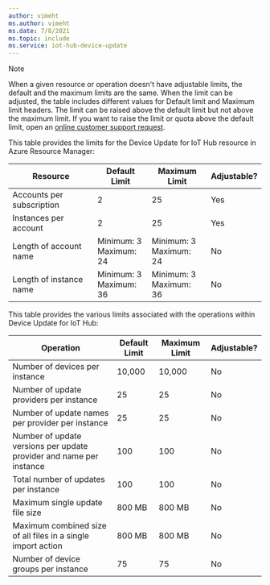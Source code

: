 ```yaml
---
author: vimeht
ms.author: vimeht
ms.date: 7/8/2021
ms.topic: include
ms.service: iot-hub-device-update
---
```


 > [!NOTE]
 > When a given resource or operation doesn't have adjustable limits, the default and the maximum limits are the same.
 > When the limit can be adjusted, the table includes different values for Default limit and Maximum limit headers. The limit can be raised above the default limit 
 > but not above the maximum limit.
 > If you want to raise the limit or quota above the default limit, open an [online customer support request](https://azure.microsoft.com/support/options/).


This table provides the limits for the Device Update for IoT Hub resource in Azure Resource Manager:

| Resource |  Default Limit | Maximum Limit | Adjustable? |
| --- | --- | --- | --- |
| Accounts per subscription | 2 | 25 | Yes |
| Instances per account | 2 | 25 | Yes |
| Length of account name | Minimum: 3 <br/> Maximum: 24 | Minimum: 3 <br/> Maximum: 24 | No |
| Length of instance name | Minimum: 3 <br/> Maximum: 36 | Minimum: 3 <br/> Maximum: 36 | No |



This table provides the various limits associated with the operations within Device Update for IoT Hub:

| Operation |  Default Limit | Maximum Limit | Adjustable? |
| --- | --- | --- | --- |
| Number of devices per instance | 10,000 | 10,000 | No |
| Number of update providers per instance | 25 | 25 | No |
| Number of update names per provider per instance | 25 | 25 | No |
| Number of update versions per update provider and name per instance | 100 | 100 | No |
| Total number of updates per instance | 100 | 100 | No |
| Maximum single update file size | 800 MB | 800 MB | No |
| Maximum combined size of all files in a single import action | 800 MB | 800 MB | No |
| Number of device groups per instance | 75 | 75 | No |
